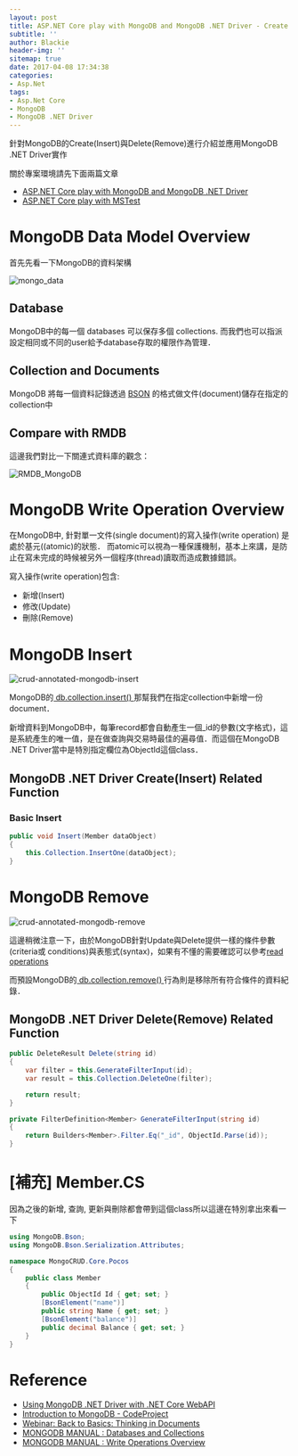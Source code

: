 ```yaml
---
layout: post
title: ASP.NET Core play with MongoDB and MongoDB .NET Driver - Create and Delete
subtitle: ''
author: Blackie
header-img: ''
sitemap: true
date: 2017-04-08 17:34:38
categories:
- Asp.Net
tags: 
- Asp.Net Core
- MongoDB
- MongoDB .NET Driver
---
```


針對MongoDB的Create(Insert)與Delete(Remove)進行介紹並應用MongoDB .NET Driver實作

<!-- More -->

關於專案環境請先下面兩篇文章

- [ASP.NET Core play with MongoDB and MongoDB .NET Driver](http://blackie1019.github.io/2017/03/31/ASP-NET-Core-play-with-MongoDB-and-MongoDB-NET-Driver/)
- [ASP.NET Core play with MSTest](http://blackie1019.github.io/2017/04/05/ASP-NET-Core-play-with-MSTest/)

# MongoDB Data Model Overview #

首先先看一下MongoDB的資料架構

![mongo_data](mongo_data.png)

## Database ##

MongoDB中的每一個 databases 可以保存多個 collections. 而我們也可以指派設定相同或不同的user給予database存取的權限作為管理．

## Collection and Documents ##

MongoDB 將每一個資料記錄透過 [BSON](https://docs.mongodb.com/manual/core/document/#bson-document-format) 的格式做文件(document)儲存在指定的collection中

## Compare with RMDB ##

這邊我們對比一下關連式資料庫的觀念：

![RMDB_MongoDB](RMDB_MongoDB.jpg)

# MongoDB Write Operation Overview #

在MongoDB中, 針對單一文件(single document)的寫入操作(write operation) 是處於基元((atomic)的狀態．
而atomic可以視為一種保護機制，基本上來講，是防止在寫未完成的時候被另外一個程序(thread)讀取而造成數據錯誤。

寫入操作(write operation)包含:

- 新增(Insert)
- 修改(Update)
- 刪除(Remove)

# MongoDB Insert #

![crud-annotated-mongodb-insert](crud-annotated-mongodb-insert.png)

MongoDB的[ db.collection.insert() ](https://docs.mongodb.com/v3.0/reference/method/db.collection.insert/#db.collection.insert)那幫我們在指定collection中新增一份document．

新增資料到MongoDB中，每筆record都會自動產生一個_id的參數(文字格式)，這是系統產生的唯一值，是在做查詢與交易時最佳的遍尋值．而這個在MongoDB .NET Driver當中是特別指定欄位為ObjectId這個class．

## MongoDB .NET Driver Create(Insert) Related Function ##

### Basic Insert ###

```csharp
public void Insert(Member dataObject)
{
    this.Collection.InsertOne(dataObject);
}
```

# MongoDB Remove #

![crud-annotated-mongodb-remove](crud-annotated-mongodb-remove.png)

這邊稍微注意一下，由於MongoDB針對Update與Delete提供一樣的條件參數(criteria或 conditions)與表態式(syntax)，如果有不懂的需要確認可以參考[read operations](https://docs.mongodb.com/v3.0/core/read-operations/)

而預設MongoDB的[ db.collection.remove() ](https://docs.mongodb.com/v3.0/reference/method/db.collection.remove/#db.collection.remove)行為則是移除所有符合條件的資料紀錄．

## MongoDB .NET Driver Delete(Remove) Related Function ##

```csharp
public DeleteResult Delete(string id)
{
    var filter = this.GenerateFilterInput(id);
    var result = this.Collection.DeleteOne(filter);

    return result;
}

private FilterDefinition<Member> GenerateFilterInput(string id)
{
    return Builders<Member>.Filter.Eq("_id", ObjectId.Parse(id));
}
```

# [補充] Member.CS #

因為之後的新增, 查詢, 更新與刪除都會帶到這個class所以這邊在特別拿出來看一下

```csharp
using MongoDB.Bson;
using MongoDB.Bson.Serialization.Attributes;

namespace MongoCRUD.Core.Pocos
{
    public class Member
    {
        public ObjectId Id { get; set; }
        [BsonElement("name")]
        public string Name { get; set; }
        [BsonElement("balance")]
        public decimal Balance { get; set; }
    }
}
```

# Reference #

- [Using MongoDB .NET Driver with .NET Core WebAPI](http://www.qappdesign.com/using-mongodb-with-net-core-webapi/)
- [Introduction to MongoDB - CodeProject](https://www.google.com.tw/url?sa=i&rct=j&q=&esrc=s&source=images&cd=&cad=rja&uact=8&ved=0ahUKEwjcqJfp7JfTAhUJGJQKHdbYBb8QjhwIBQ&url=https%3A%2F%2Fwww.codeproject.com%2FArticles%2F1037052%2FIntroduction-to-MongoDB&psig=AFQjCNFjUm5qx4lQ0eya3w1jDO6PPmWgHA&ust=1491843046801296)
- [Webinar: Back to Basics: Thinking in Documents](https://www.slideshare.net/mongodb/webinar-back-to-basics-thinking-in-documents)
- [MONGODB MANUAL : Databases and Collections](https://docs.mongodb.com/manual/core/databases-and-collections/)
- [MONGODB MANUAL : Write Operations Overview](https://docs.mongodb.com/v3.0/core/write-operations-introduction/)
